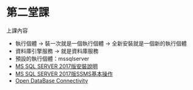 # 第二堂課

上課內容
* 執行個體 → 裝一次就是一個執行個體 → 全新安裝就是一個新的執行個體
* 資料庫引擎服務 → 就是資料庫服務
* 預設的執行個體：mssqlserver
* [MS SQL SERVER 2017版安裝說明](https://smart1125.github.io/Database-Application-and-Business-Intelligence-Analysis/zh-tw/MSSQLSERVER2017.html)
* [MS SQL SERVER 2017版SSMS基本操作](https://smart1125.github.io/Database-Application-and-Business-Intelligence-Analysis/zh-tw/Unit01--MSSQLSERVER2017.html)
* [Open DataBase Connectivity](https://smart1125.github.io/Database-Application-and-Business-Intelligence-Analysis/zh-tw/Unit02--OpenDataBaseConnectivity.html)

